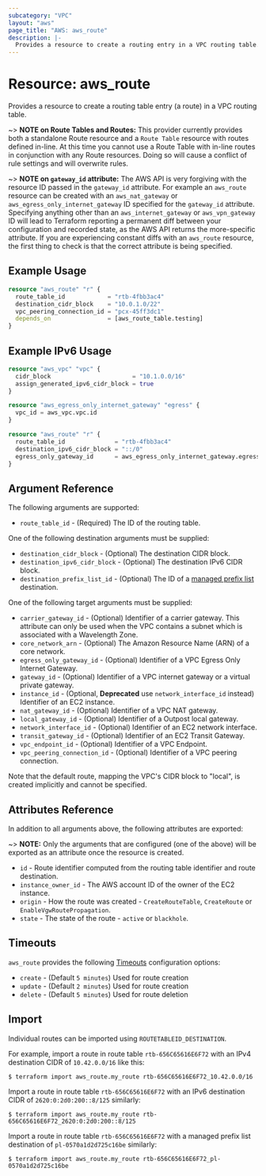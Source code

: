 ```yaml
---
subcategory: "VPC"
layout: "aws"
page_title: "AWS: aws_route"
description: |-
  Provides a resource to create a routing entry in a VPC routing table.
---
```


# Resource: aws_route

Provides a resource to create a routing table entry (a route) in a VPC routing table.

~> **NOTE on Route Tables and Routes:** This provider currently
provides both a standalone Route resource and a `Route Table` resource with routes
defined in-line. At this time you cannot use a Route Table with in-line routes
in conjunction with any Route resources. Doing so will cause
a conflict of rule settings and will overwrite rules.

~> **NOTE on `gateway_id` attribute:** The AWS API is very forgiving with the resource ID passed in the `gateway_id` attribute. For example an `aws_route` resource can be created with an `aws_nat_gateway` or `aws_egress_only_internet_gateway` ID specified for the `gateway_id` attribute. Specifying anything other than an `aws_internet_gateway` or `aws_vpn_gateway` ID will lead to Terraform reporting a permanent diff between your configuration and recorded state, as the AWS API returns the more-specific attribute. If you are experiencing constant diffs with an `aws_route` resource, the first thing to check is that the correct attribute is being specified.

## Example Usage

```terraform
resource "aws_route" "r" {
  route_table_id            = "rtb-4fbb3ac4"
  destination_cidr_block    = "10.0.1.0/22"
  vpc_peering_connection_id = "pcx-45ff3dc1"
  depends_on                = [aws_route_table.testing]
}
```

## Example IPv6 Usage

```terraform
resource "aws_vpc" "vpc" {
  cidr_block                       = "10.1.0.0/16"
  assign_generated_ipv6_cidr_block = true
}

resource "aws_egress_only_internet_gateway" "egress" {
  vpc_id = aws_vpc.vpc.id
}

resource "aws_route" "r" {
  route_table_id              = "rtb-4fbb3ac4"
  destination_ipv6_cidr_block = "::/0"
  egress_only_gateway_id      = aws_egress_only_internet_gateway.egress.id
}
```

## Argument Reference

The following arguments are supported:

* `route_table_id` - (Required) The ID of the routing table.

One of the following destination arguments must be supplied:

* `destination_cidr_block` - (Optional) The destination CIDR block.
* `destination_ipv6_cidr_block` - (Optional) The destination IPv6 CIDR block.
* `destination_prefix_list_id` - (Optional) The ID of a [managed prefix list](ec2_managed_prefix_list.html) destination.

One of the following target arguments must be supplied:

* `carrier_gateway_id` - (Optional) Identifier of a carrier gateway. This attribute can only be used when the VPC contains a subnet which is associated with a Wavelength Zone.
* `core_network_arn` - (Optional) The Amazon Resource Name (ARN) of a core network.
* `egress_only_gateway_id` - (Optional) Identifier of a VPC Egress Only Internet Gateway.
* `gateway_id` - (Optional) Identifier of a VPC internet gateway or a virtual private gateway.
* `instance_id` - (Optional, **Deprecated** use `network_interface_id` instead) Identifier of an EC2 instance.
* `nat_gateway_id` - (Optional) Identifier of a VPC NAT gateway.
* `local_gateway_id` - (Optional) Identifier of a Outpost local gateway.
* `network_interface_id` - (Optional) Identifier of an EC2 network interface.
* `transit_gateway_id` - (Optional) Identifier of an EC2 Transit Gateway.
* `vpc_endpoint_id` - (Optional) Identifier of a VPC Endpoint.
* `vpc_peering_connection_id` - (Optional) Identifier of a VPC peering connection.

Note that the default route, mapping the VPC's CIDR block to "local", is created implicitly and cannot be specified.

## Attributes Reference

In addition to all arguments above, the following attributes are exported:

~> **NOTE:** Only the arguments that are configured (one of the above) will be exported as an attribute once the resource is created.

* `id` - Route identifier computed from the routing table identifier and route destination.
* `instance_owner_id` - The AWS account ID of the owner of the EC2 instance.
* `origin` - How the route was created - `CreateRouteTable`, `CreateRoute` or `EnableVgwRoutePropagation`.
* `state` - The state of the route - `active` or `blackhole`.

## Timeouts

`aws_route` provides the following [Timeouts](https://www.terraform.io/docs/configuration/blocks/resources/syntax.html#operation-timeouts) configuration options:

- `create` - (Default `5 minutes`) Used for route creation
- `update` - (Default `2 minutes`) Used for route creation
- `delete` - (Default `5 minutes`) Used for route deletion

## Import

Individual routes can be imported using `ROUTETABLEID_DESTINATION`.

For example, import a route in route table `rtb-656C65616E6F72` with an IPv4 destination CIDR of `10.42.0.0/16` like this:

```console
$ terraform import aws_route.my_route rtb-656C65616E6F72_10.42.0.0/16
```

Import a route in route table `rtb-656C65616E6F72` with an IPv6 destination CIDR of `2620:0:2d0:200::8/125` similarly:

```console
$ terraform import aws_route.my_route rtb-656C65616E6F72_2620:0:2d0:200::8/125
```

Import a route in route table `rtb-656C65616E6F72` with a managed prefix list destination of `pl-0570a1d2d725c16be` similarly:

```console
$ terraform import aws_route.my_route rtb-656C65616E6F72_pl-0570a1d2d725c16be
```
